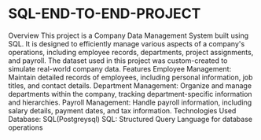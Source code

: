 # SQL-END-TO-END-PROJECT
Overview
This project is a Company Data Management System built using SQL. It is designed to efficiently manage various aspects of a company's operations, including employee records, departments, project assignments, and payroll. The dataset used in this project was custom-created to simulate real-world company data.
Features
Employee Management: Maintain detailed records of employees, including personal information, job titles, and contact details.
Department Management: Organize and manage departments within the company, tracking department-specific information and hierarchies.
Payroll Management: Handle payroll information, including salary details, payment dates, and tax information.
Technologies Used
Database: SQL(Postgreysql)
SQL: Structured Query Language for database operations
